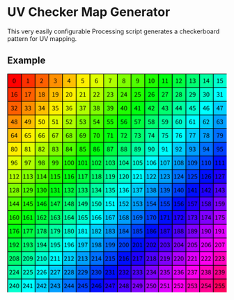 # UV Checker Map Generator

This very easily configurable Processing script generates a checkerboard pattern for UV mapping.

## Example

![16x16 pattern in 1024x1024 sprite](https://raw.githubusercontent.com/ThexXTURBOXx/UVCheckerMapGenerator/main/16x16-in-1024x1024.png "16x16 pattern in 1024x1024 sprite")
